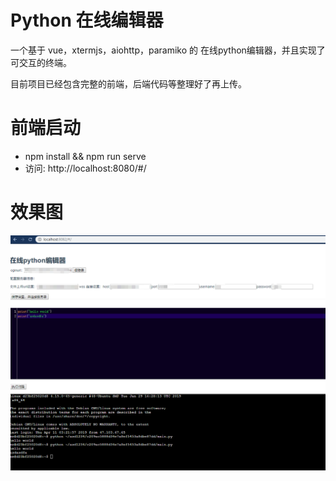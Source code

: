 # Python 在线编辑器

一个基于 vue，xtermjs，aiohttp，paramiko 的 在线python编辑器，并且实现了可交互的终端。

目前项目已经包含完整的前端，后端代码等整理好了再上传。

# 前端启动

- npm install && npm run serve
- 访问: http://localhost:8080/#/

# 效果图

![](screenshot.png)


